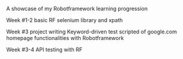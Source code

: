 A showcase of my Robotframework learning progression

Week #1-2 basic RF selenium library and xpath 

Week #3   project writing Keyword-driven test scripted of google.com homepage functionalities with Robotframework

Week #3-4 API testing with RF
